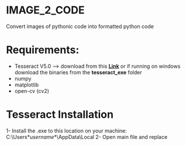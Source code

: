 # IMAGE_2_CODE
Convert images of pythonic code into formatted python code

# Requirements:
* Tesseract V5.0 --> download from this [**Link**](https://tesseract-ocr.github.io/tessdoc/4.0-with-LSTM.html#400-alpha-for-windows) or if running on windows download the binaries from the **tesseract_exe** folder
* numpy 
* matplotlib
* open-cv (cv2)

# Tesseract Installation
1- Install the .exe to this location on your machine: C:\Users\**username**\AppData\Local
2- Open main file and replace 
